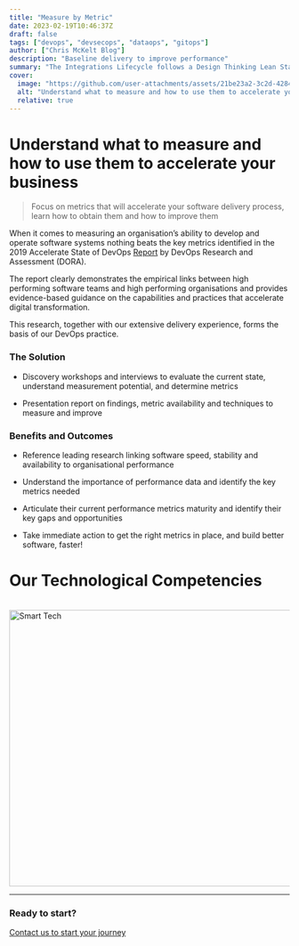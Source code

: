 ```yaml
---
title: "Measure by Metric"
date: 2023-02-19T10:46:37Z
draft: false
tags: ["devops", "devsecops", "dataops", "gitops"]
author: ["Chris McKelt Blog"]
description: "Baseline delivery to improve performance"
summary: "The Integrations Lifecycle follows a Design Thinking Lean Startup Agile approach."
cover:
  image: "https://github.com/user-attachments/assets/21be23a2-3c2d-4284-9972-ead01de31606"
  alt: "Understand what to measure and how to use them to accelerate your business"
  relative: true
---
```


# Understand what to measure and how to use them to accelerate your business

> Focus on metrics that will accelerate your software delivery process, learn how to obtain them and how to improve them

When it comes to measuring an organisation’s ability to develop and operate software systems nothing beats the key metrics identified in the 2019 Accelerate State of DevOps [Report](https://services.google.com/fh/files/misc/state-of-devops-2019.pdf) by DevOps Research and Assessment (DORA).

The report clearly demonstrates the empirical links between high performing software teams and high performing organisations and provides evidence-based guidance on the capabilities and practices that accelerate digital transformation.

This research, together with our extensive delivery experience, forms the basis of our DevOps practice.

### The Solution

- Discovery workshops and interviews to evaluate the current state, understand measurement potential, and determine metrics

- Presentation report on findings, metric availability and techniques to measure and improve

### Benefits and Outcomes

- Reference leading research linking software speed, stability and availability to organisational performance

- Understand the importance of performance data and identify the key metrics needed

- Articulate their current performance metrics maturity and identify their key gaps and opportunities

- Take immediate action to get the right metrics in place, and build better software, faster!

# Our Technological Competencies

<br />
<img width="878" height="497" alt="Smart Tech" src="https://github.com/user-attachments/assets/0863a4fa-501b-46ff-8433-e7ee246ded48" />
<br />
<hr />

### Ready to start?

[Contact us to start your journey](https://smarttechventures.au/contact/)
